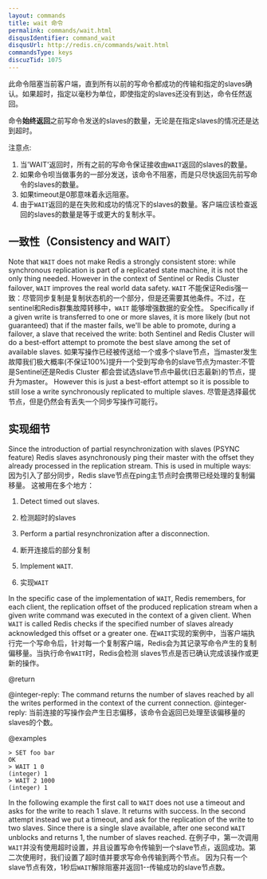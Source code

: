 ```yaml
---
layout: commands
title: wait 命令
permalink: commands/wait.html
disqusIdentifier: command_wait
disqusUrl: http://redis.cn/commands/wait.html
commandsType: keys
discuzTid: 1075
---
```


此命令阻塞当前客户端，直到所有以前的写命令都成功的传输和指定的slaves确认。如果超时，指定以毫秒为单位，即使指定的slaves还没有到达，命令任然返回。

命令**始终返回**之前写命令发送的slaves的数量，无论是在指定slaves的情况还是达到超时。


注意点:

1. 当'WAIT'返回时，所有之前的写命令保证接收由`WAIT`返回的slaves的数量。
2. 如果命令呗当做事务的一部分发送，该命令不阻塞，而是只尽快返回先前写命令的slaves的数量。
3. 如果timeout是0那意味着永远阻塞。
4. 由于`WAIT`返回的是在失败和成功的情况下的slaves的数量。客户端应该检查返回的slaves的数量是等于或更大的复制水平。

一致性（Consistency and WAIT）
---

Note that `WAIT` does not make Redis a strongly consistent store: while synchronous replication is part of a replicated state machine, it is not the only thing needed. 
However in the context of Sentinel or Redis Cluster failover, `WAIT` improves the real world data safety.
`WAIT` 不能保证Redis强一致：尽管同步复制是复制状态机的一个部分，但是还需要其他条件。不过，在sentinel和Redis群集故障转移中，`WAIT` 能够增强数据的安全性。
Specifically if a given write is transferred to one or more slaves, it is more likely (but not guaranteed) that if the master fails, we'll be able to promote, during a failover, 
a slave that received the write: both Sentinel and Redis Cluster will do a best-effort attempt to promote the best slave among the set of available slaves.
如果写操作已经被传送给一个或多个slave节点，当master发生故障我们极大概率(不保证100%)提升一个受到写命令的slave节点为master:不管是Sentinel还是Redis Cluster 都会尝试选slave节点中最优(日志最新)的节点，提升为master。
However this is just a best-effort attempt so it is possible to still lose a write synchronously replicated to multiple slaves.
尽管是选择最优节点，但是仍然会有丢失一个同步写操作可能行。


实现细节
---

Since the introduction of partial resynchronization with slaves (PSYNC feature)
Redis slaves asynchronously ping their master with the offset they already
processed in the replication stream. This is used in multiple ways:
因为引入了部分同步，Redis slave节点在ping主节点时会携带已经处理的复制偏移量。
这被用在多个地方：
1. Detect timed out slaves.
1. 检测超时的slaves

2. Perform a partial resynchronization after a disconnection.
2. 断开连接后的部分复制

3. Implement `WAIT`.
3. 实现`WAIT`

In the specific case of the implementation of `WAIT`, Redis remembers, for each client, the replication offset of the produced replication stream when a given
write command was executed in the context of a given client. When `WAIT` is
called Redis checks if the specified number of slaves already acknowledged
this offset or a greater one.
在`WAIT`实现的案例中，当客户端执行完一个写命令后，针对每一个复制客户端，Redis会为其记录写命令产生的复制偏移量。当执行命令`WAIT`时，Redis会检测
slaves节点是否已确认完成该操作或更新的操作。

@return

@integer-reply: The command returns the number of slaves reached by all the writes performed in the context of the current connection.
@integer-reply: 当前连接的写操作会产生日志偏移，该命令会返回已处理至该偏移量的slaves的个数。


@examples

```
> SET foo bar
OK
> WAIT 1 0
(integer) 1
> WAIT 2 1000
(integer) 1
```

In the following example the first call to `WAIT` does not use a timeout and asks for the write to reach 1 slave. 
It returns with success. In the second attempt instead we put a timeout, and ask for the replication of the write
to two slaves. Since there is a single slave available, after one second `WAIT` unblocks and returns 1, the number of slaves reached.
在例子中，第一次调用`WAIT`并没有使用超时设置，并且设置写命令传输到一个slave节点，返回成功。第二次使用时，我们设置了超时值并要求写命令传输到两个节点。
因为只有一个slave节点有效，1秒后`WAIT`解除阻塞并返回1--传输成功的slave节点数。
